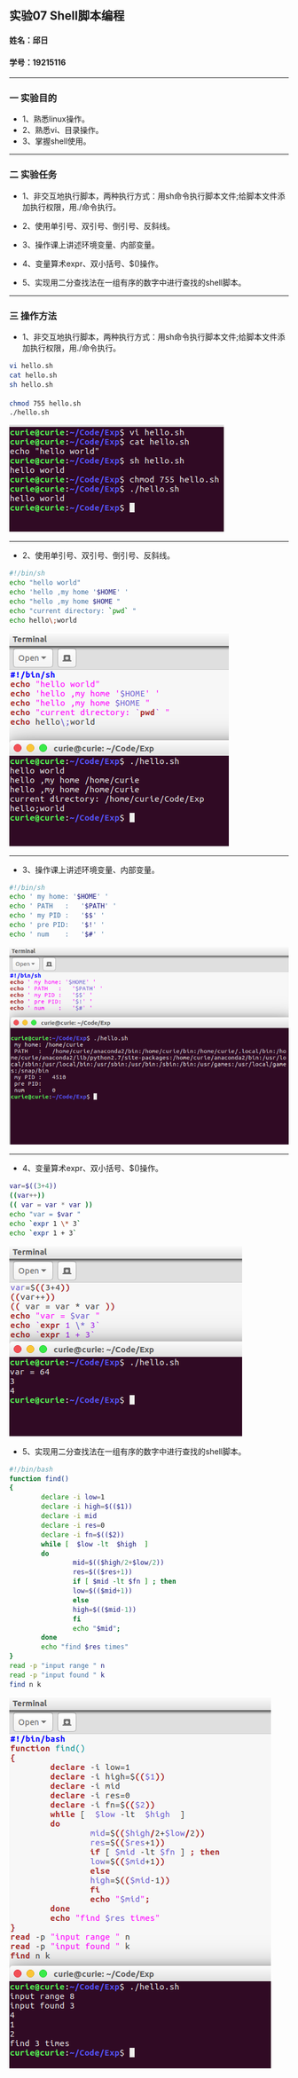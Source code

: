 ## 实验07 Shell脚本编程
#### 姓名：邱日
#### 学号：19215116

--------------------------------

### 一 实验目的
- 1、熟悉linux操作。
- 2、熟悉vi、目录操作。
- 3、掌握shell使用。

--------------------------------

### 二 实验任务

-  1、非交互地执行脚本，两种执行方式：用sh命令执行脚本文件;给脚本文件添加执行权限，用./命令执行。

-  2、使用单引号、双引号、倒引号、反斜线。

-  3、操作课上讲述环境变量、内部变量。

-  4、变量算术expr、双小括号、$()操作。

-  5、实现用二分查找法在一组有序的数字中进行查找的shell脚本。

-----------------------------------

### 三 操作方法

-  1、非交互地执行脚本，两种执行方式：用sh命令执行脚本文件;给脚本文件添加执行权限，用./命令执行。

```sh
vi hello.sh  
cat hello.sh
sh hello.sh

chmod 755 hello.sh
./hello.sh

```
![](assets/README-0d443.png)

-----------------------------------

-  2、使用单引号、双引号、倒引号、反斜线。

```sh
#!/bin/sh
echo "hello world"
echo 'hello ,my home '$HOME' '
echo "hello ,my home $HOME "
echo "current directory: `pwd` "
echo hello\;world
```
![](assets/README-e5ed7.png)

-----------------------------------

-  3、操作课上讲述环境变量、内部变量。

```sh
#!/bin/sh
echo ' my home: '$HOME' '
echo ' PATH   :   '$PATH' '
echo ' my PID :   '$$' '
echo ' pre PID:   '$!' '
echo ' num    :   '$#' '
```
![](assets/README-d2dc6.png)

-----------------------------------

-  4、变量算术expr、双小括号、$()操作。


```sh
var=$((3+4))
((var++))
(( var = var * var ))
echo "var = $var "
echo `expr 1 \* 3`
echo `expr 1 + 3`
```
![](assets/README-c977b.png)

-  5、实现用二分查找法在一组有序的数字中进行查找的shell脚本。

```sh
#!/bin/bash   
function find()  
{  
        declare -i low=1  
        declare -i high=$(($1))  
        declare -i mid  
        declare -i res=0  
        declare -i fn=$(($2))  
        while [  $low -lt  $high  ]  
        do  
                mid=$(($high/2+$low/2))  
                res=$(($res+1))   
                if [ $mid -lt $fn ] ; then  
                low=$(($mid+1))  
                else  
                high=$(($mid-1))  
                fi  
                echo "$mid";  
        done  
        echo "find $res times"  
}  
read -p "input range " n  
read -p "input found " k  
find n k   
```
![](assets/README-0d54d.png)
